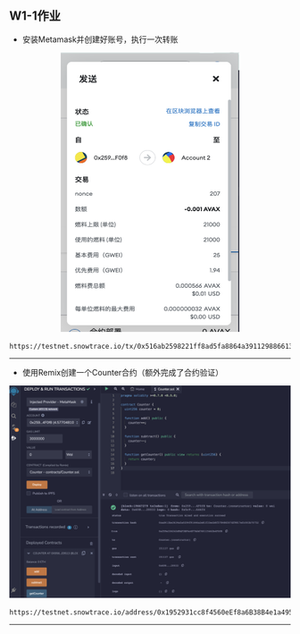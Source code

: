 ## W1-1作业

* 安装Metamask并创建好账号，执行一次转账
<p align="center">
  <img src="./2.3-转账图3.png" style="width:320px;height:500px;">
</p>

```
https://testnet.snowtrace.io/tx/0x516ab2598221ff8ad5fa8864a3911298866139cfbb3ee6f8821b80d14aec907f
```
---

* 使用Remix创建一个Counter合约（额外完成了合约验证）
<p align="center">
  <img src="./3.1-合约部署图1.png">
</p>

```
https://testnet.snowtrace.io/address/0x1952931cc8f4560eEf8a6B38B4e1a495c8D351E8
```
---